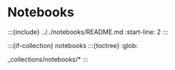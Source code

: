 # Notebooks

:::{include} ../../notebooks/README.md
:start-line: 2
:::

:::{if-collection} notebooks
:::{toctree}
:glob:

_collections/notebooks/*
:::
 